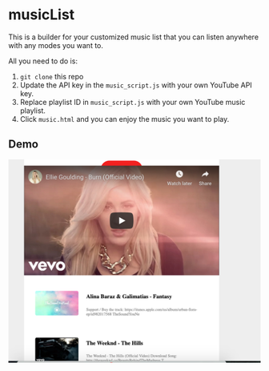 # musicList

This is a builder for your customized music list that you can listen anywhere with any modes you want to. 

All you need to do is:

1. ``git clone`` this repo
2. Update the API key in the ``music_script.js`` with your own YouTube API key.
3. Replace playlist ID in ``music_script.js`` with your own YouTube music playlist.
4. Click ``music.html`` and you can enjoy the music you want to play.

## Demo

[![Watch the video](https://raw.githubusercontent.com/AlanFermat/musicList/master/demo_video_preview.png)](https://www.youtube.com/watch?v=aKwnHaj0bJc)
